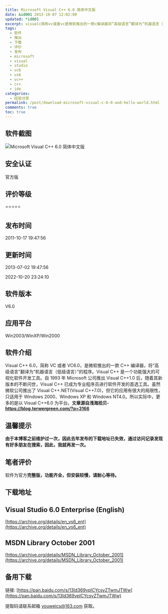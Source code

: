 ```yaml
---
title: Microsoft Visual C++ 6.0 简体中文版
date: &id001 2013-10-07 12:02:00
updated: *id001
excerpt: visualc简称vc或者vc是微软推出的一款c编译器将“高级语言”翻译为“机器语言（低级语言）”的程序。visualc是一个功能强大的可视化软件开发工具。自年microsoft公司推出visualc后随着其新版本的不断问世visualc已成为专业程序员进行软件开发的首选工具。虽然微软公司推出了visualcnet(visualc)但它的应用有很大的局限性只适用于windowsw
tags:
  - 软件
  - 推出
  - 下载
  - 评价
  - 发布
  - microsoft
  - visual
  - studio
  - vc6
  - vs6
  - vc++
  - c++
  - ide
categories:
  - 经验分享
permalink: /post/download-microsoft-visual-c-6-0-and-hello-world.html
comments: true
toc: true
---
```

## 软件截图

![Microsoft Visual C++ 6.0 简体中文版](https://img1.terwer.space/api/public/20221021004229.png)​

## **安全认证**

官方版

## 评价等级

⭐️⭐️⭐️⭐️⭐️

## 发布时间

2011-10-17 19:47:56

## 更新时间

2013-07-02 19:47:56

2022-10-20 23:24:10

## 软件版本

V6.0

## 应用平台

Win2003/WinXP/Win2000

## 软件介绍

Visual C++ 6.0，简称 VC 或者 VC6.0，是微软推出的一款 C++ 编译器，将“高级语言”翻译为“机器语言（低级语言）”的程序。Visual C++ 是一个功能强大的可视化软件开发工具。自 1993 年 Microsoft 公司推出 Visual C++1.0 后，随着其新版本的不断问世，Visual C++ 已成为专业程序员进行软件开发的首选工具。虽然微软公司推出了 Visual C++.NET(Visual C++7.0)，但它的应用有很大的局限性，只适用于 Windows 2000、Windows XP 和 Windows NT4.0。所以实际中，更多的是以 Visual C++6.0 为平台。**文章源自浅海拾贝-https://blog.terwergreen.com/?p=3166**

## 温馨提示

**由于本博客之前维护过一次，因此去年发布的下载地址已失效，通过访问记录发现有好多朋友在搜索，因此，我就再发一次。**

## 笔者评价

软件为官方**完整版，功能齐全，但安装较慢，请耐心等待。**

## 下载地址

## Visual Studio 6.0 Enterprise (English)

[https://archive.org/details/en_vs6_ent](https://archive.org/details/en_vs6_ent)

## MSDN Library October 2001

[https://archive.org/details/MSDN_Library_October_2001](https://archive.org/details/MSDN_Library_October_2001)

## 备用下载

链接: [https://pan.baidu.com/s/13Id369vplCYcsyZTwmJTWw](https://pan.baidu.com/s/13Id369vplCYcsyZTwmJTWw)

提取码请联系邮箱 youweics@163.com 获取。

‍